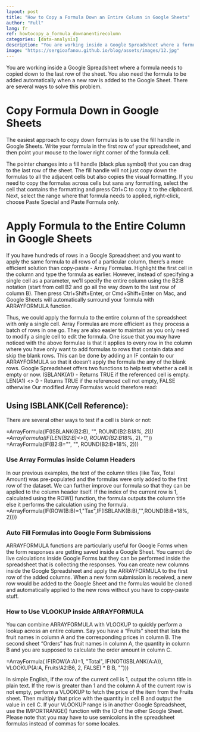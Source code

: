 ```yaml
---
layout: post
title: "How to Copy a Formula Down an Entire Column in Google Sheets"
author: "Full"
lang: fr
ref: howtocopy_a_formula_downanentirecolumn
categories: [data-analysis]
description: "You are working inside a Google Spreadsheet where a formula needs to copied down to the last row of the sheet. You also need the formula to be added automatically when a new row is added to the Google Sheet."
image: "https://sergioafanou.github.io/blog/assets/images/12.jpg"
---
```


You are working inside a Google Spreadsheet where a formula needs to copied down to the last row of the sheet. You also need the formula to be added automatically when a new row is added to the Google Sheet.
There are several ways to solve this problem.

# Copy Formula Down in Google Sheets

The easiest approach to copy down formulas is to use the fill handle in Google Sheets. Write your formula in the first row of your spreadsheet, and then point your mouse to the lower right corner of the formula cell.

The pointer changes into a fill handle (black plus symbol) that you can drag to the last row of the sheet. The fill handle will not just copy down the formulas to all the adjacent cells but also copies the visual formatting.
If you need to copy the formulas across cells but sans any formatting, select the cell that contains the formatting and press Ctrl+C to copy it to the clipboard. Next, select the range where that formula needs to applied, right-click, choose Paste Special and Paste Formula only.

# Apply Formula to the Entire Column in Google Sheets

If you have hundreds of rows in a Google Spreadsheet and you want to apply the same formula to all rows of a particular column, there’s a more efficient solution than copy-paste - Array Formulas.
Highlight the first cell in the column and type the formula as earlier. However, instead of specifying a single cell as a parameter, we’ll specify the entire column using the B2:B notation (start from cell B2 and go all the way down to the last row of column B).
Then press Ctrl+Shift+Enter, or Cmd+Shift+Enter on Mac, and Google Sheets will automatically surround your formula with ARRAYFORMULA function.

Thus, we could apply the formula to the entire column of the spreadsheet with only a single cell. Array Formulas are more efficient as they process a batch of rows in one go. They are also easier to maintain as you only need to modify a single cell to edit the formula.
One issue that you may have noticed with the above formulae is that it applies to every row in the column where you have only want to add formulas to rows that contain data and skip the blank rows.
This can be done by adding an IF contain to our ARRAYFORMULA so that it doesn’t apply the formula the any of the blank rows.
Google Spreadsheet offers two functions to help test whether a cell is empty or now.
ISBLANK(A1) - Returns TRUE if the referenced cell is empty.
LEN(A1) <> 0 - Returns TRUE if the referenced cell not empty, FALSE otherwise
Our modified Array Formulas would therefore read:

## Using ISBLANK(Cell Reference):

There are several other ways to test if a cell is blank or not:

=ArrayFormula(IF(ISBLANK(B2:B), "", ROUND(B2:B*18%, 2)))
=ArrayFormula(IF(LEN(B2:B)<>0, ROUND(B2:B*18%, 2), ""))
=ArrayFormula(IF(B2:B="", "", ROUND(B2:B\*18%, 2)))

### Use Array Formulas inside Column Headers

In our previous examples, the text of the column titles (like Tax, Total Amount) was pre-populated and the formulas were only added to the first row of the dataset.
We can further improve our formula so that they can be applied to the column header itself. If the index of the current row is 1, calculated using the ROW() function, the formula outputs the column title else it performs the calculation using the formula.
=ArrayFormula(IF(ROW(B:B)=1,"Tax",IF(ISBLANK(B:B),"",ROUND(B:B\*18%, 2))))

### Auto Fill Formulas into Google Form Submissions

ARRAYFORMULA functions are particularly useful for Google Forms when the form responses are getting saved inside a Google Sheet. You cannot do live calculations inside Google Forms but they can be performed inside the spreadsheet that is collecting the responses.
You can create new columns inside the Google Spreadsheet and apply the ARRAYFORMULA to the first row of the added columns.
When a new form submission is received, a new row would be added to the Google Sheet and the formulas would be cloned and automatically applied to the new rows without you have to copy-paste stuff.

### How to Use VLOOKUP inside ARRAYFORMULA

You can combine ARRAYFORMULA with VLOOKUP to quickly perform a lookup across an entire column.
Say you have a “Fruits” sheet that lists the fruit names in column A and the corresponding prices in column B. The second sheet “Orders” has fruit names in column A, the quantity in column B and you are supposed to calculate the order amount in column C.

=ArrayFormula(
IF(ROW(A:A)=1,
"Total",
IF(NOT(ISBLANK(A:A)), VLOOKUP(A:A, Fruits!A2:B6, 2, FALSE) \* B:B, "")))

In simple English, if the row of the current cell is 1, output the column title in plain text. If the row is greater than 1 and the column A of the current row is not empty, perform a VLOOKUP to fetch the price of the item from the Fruits sheet. Then multiply that price with the quantity in cell B and output the value in cell C.
If your VLOOKUP range is in another Google Spreadsheet, use the IMPORTRANGE() function with the ID of the other Google Sheet.
Please note that you may have to use semicolons in the spreadsheet formulas instead of commas for some locales.

